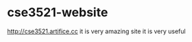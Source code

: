 cse3521-website
===============

http://cse3521.artifice.cc
it is very amazing site
it is very useful
